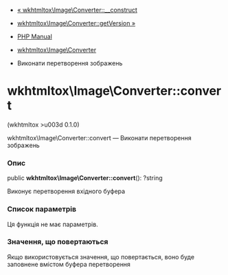 - [«
wkhtmltox\Image\Converter::\_\_construct](wkhtmltox-image-converter.construct.md)
- [wkhtmltox\Image\Converter::getVersion
»](wkhtmltox-image-converter.getversion.md)

- [PHP Manual](index.md)
- [wkhtmltox\Image\Converter](class.wkhtmltox-image-converter.md)
- Виконати перетворення зображень

# wkhtmltox\Image\Converter::convert

(wkhtmltox \>u003d 0.1.0)

wkhtmltox\Image\Converter::convert — Виконати перетворення
зображень

### Опис

public **wkhtmltox\Image\Converter::convert**(): ?string

Виконує перетворення вхідного буфера

### Список параметрів

Ця функція не має параметрів.

### Значення, що повертаються

Якщо використовується значення, що повертається, воно буде заповнене вмістом
буфера перетворення

